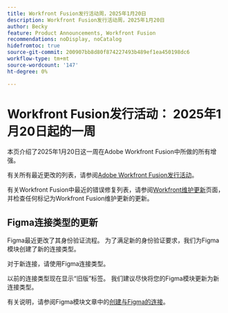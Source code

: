 ```yaml
---
title: Workfront Fusion发行活动周，2025年1月20日
description: Workfront Fusion发行活动周，2025年1月20日
author: Becky
feature: Product Announcements, Workfront Fusion
recommendations: noDisplay, noCatalog
hidefromtoc: true
source-git-commit: 200907bb8d80f874227493b489ef1ea450198dc6
workflow-type: tm+mt
source-wordcount: '147'
ht-degree: 0%

---
```


# Workfront Fusion发行活动： 2025年1月20日起的一周

本页介绍了2025年1月20日这一周在Adobe Workfront Fusion中所做的所有增强。

有关所有最近更改的列表，请参阅[Adobe Workfront Fusion发行活动](/help/workfront-fusion/fusion-product-releases/fusion-release-activity.md)。

有关Workfront Fusion中最近的错误修复列表，请参阅[Workfront维护更新](https://experienceleague.adobe.com/en/docs/workfront-known-issues/releases/current-updates)页面，并检查任何标记为Workfront Fusion维护更新的更新。

## Figma连接类型的更新

Figma最近更改了其身份验证流程。 为了满足新的身份验证要求，我们为Figma模块创建了新的连接类型。

对于新连接，请使用Figma连接类型。

以前的连接类型现在显示“旧版”标签。 我们建议尽快将您的Figma模块更新为新连接类型。

有关说明，请参阅Figma模块文章中的[创建与Figma的连接](/help/workfront-fusion/references/apps-and-modules/third-party-connectors/figma-modules.md#create-a-connection-to-figma)。

